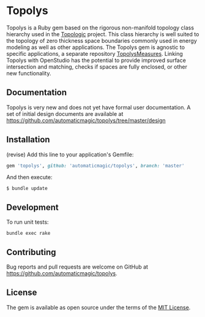 # Topolys

Topolys is a Ruby gem based on the rigorous non-manifold topology class hierarchy used in the [Topologic](https://topologic.app/software/) project. This class hierarchy is well suited to the topology of zero thickness space boundaries commonly used in energy modeling as well as other applications.  The Topolys gem is agnostic to specific applications, a separate repository [TopolysMeasures](https://github.com/automaticmagic/TopolysMeasures).  Linking Topolys  with OpenStudio has the potential to provide improved surface intersection and matching, checks if spaces are fully enclosed, or other new functionality. 

## Documentation

Topolys is very new and does not yet have formal user documentation.  A set of initial design documents are available at https://github.com/automaticmagic/topolys/tree/master/design

## Installation

(revise) Add this line to your application's Gemfile:

```ruby
gem 'topolys', github: 'automaticmagic/topolys', branch: 'master'
```

And then execute:

    $ bundle update

## Development

To run unit tests:

    bundle exec rake

## Contributing

Bug reports and pull requests are welcome on GitHub at https://github.com/automaticmagic/topolys.

## License

The gem is available as open source under the terms of the [MIT License](https://opensource.org/licenses/MIT).
